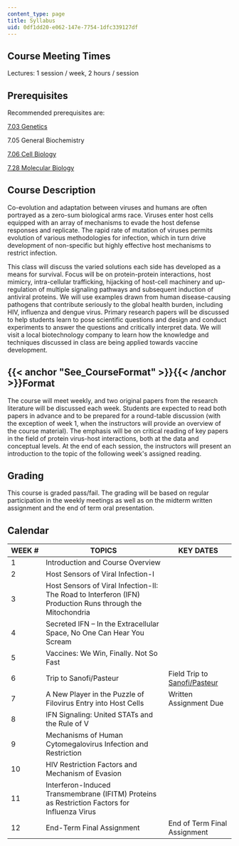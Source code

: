 ```yaml
---
content_type: page
title: Syllabus
uid: 0df1dd20-e062-147e-7754-1dfc339127df
---
```


Course Meeting Times
--------------------

Lectures: 1 session / week, 2 hours / session

Prerequisites
-------------

Recommended prerequisites are:

[7.03 Genetics](/courses/7-03-genetics-fall-2004/)

7.05 General Biochemistry

[7.06 Cell Biology](/courses/7-06-cell-biology-spring-2007/)

[7.28 Molecular Biology](/courses/7-28-molecular-biology-spring-2005/)

Course Description
------------------

Co-evolution and adaptation between viruses and humans are often portrayed as a zero-sum biological arms race. Viruses enter host cells equipped with an array of mechanisms to evade the host defense responses and replicate. The rapid rate of mutation of viruses permits evolution of various methodologies for infection, which in turn drive development of non-specific but highly effective host mechanisms to restrict infection.

This class will discuss the varied solutions each side has developed as a means for survival. Focus will be on protein-protein interactions, host mimicry, intra-cellular trafficking, hijacking of host-cell machinery and up-regulation of multiple signaling pathways and subsequent induction of antiviral proteins. We will use examples drawn from human disease-causing pathogens that contribute seriously to the global health burden, including HIV, influenza and dengue virus. Primary research papers will be discussed to help students learn to pose scientific questions and design and conduct experiments to answer the questions and critically interpret data. We will visit a local biotechnology company to learn how the knowledge and techniques discussed in class are being applied towards vaccine development.

{{< anchor "See_CourseFormat" >}}{{< /anchor >}}Format
------------------------------------------------------

The course will meet weekly, and two original papers from the research literature will be discussed each week. Students are expected to read both papers in advance and to be prepared for a round-table discussion (with the exception of week 1, when the instructors will provide an overview of the course material). The emphasis will be on critical reading of key papers in the field of protein virus-host interactions, both at the data and conceptual levels. At the end of each session, the instructors will present an introduction to the topic of the following week's assigned reading.

Grading
-------

This course is graded pass/fail. The grading will be based on regular participation in the weekly meetings as well as on the midterm written assignment and the end of term oral presentation.

Calendar
--------

| WEEK # | TOPICS | KEY DATES |
| --- | --- | --- |
| 1 | Introduction and Course Overview | &nbsp; |
| 2 | Host Sensors of Viral Infection-I | &nbsp; |
| 3 | Host Sensors of Viral Infection-II: The Road to Interferon (IFN) Production Runs through the Mitochondria | &nbsp; |
| 4 | Secreted IFN – In the Extracellular Space, No One Can Hear You Scream | &nbsp; |
| 5 | Vaccines: We Win, Finally. Not So Fast | &nbsp; |
| 6 | Trip to Sanofi/Pasteur | Field Trip to [Sanofi/Pasteur](http://www.sanofipasteur.us/) |
| 7 | A New Player in the Puzzle of Filovirus Entry into Host Cells | Written Assignment Due |
| 8 | IFN Signaling: United STATs and the Rule of V | &nbsp; |
| 9 | Mechanisms of Human Cytomegalovirus Infection and Restriction | &nbsp; |
| 10 | HIV Restriction Factors and Mechanism of Evasion | &nbsp; |
| 11 | Interferon-Induced Transmembrane (IFITM) Proteins as Restriction Factors for Influenza Virus | &nbsp; |
| 12 | End-Term Final Assignment | End of Term Final Assignment